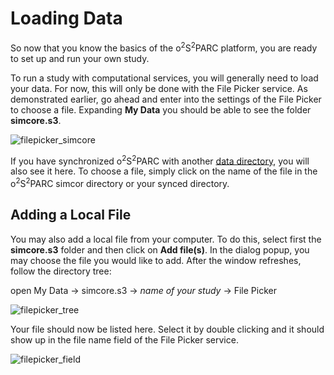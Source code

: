 # Loading Data

So now that you know the basics of the o<sup>2</sup>S<sup>2</sup>PARC platform, you are ready to set up and run your own study.

To run a study with computational services, you will generally need to load your data. For now, this will only be done with the File Picker service. As demonstrated earlier, go ahead and enter into the settings of the File Picker to choose a file. Expanding __My Data__ you should be able to see the folder __simcore.s3__.

![filepicker_simcore](https://user-images.githubusercontent.com/32800795/61489216-70972980-a9aa-11e9-9cd4-ba1131aba93c.JPG ':size=300%')

If you have synchronized o<sup>2</sup>S<sup>2</sup>PARC with another [data directory](/docs/platform_introduction\main_window_and_navigation\data\cloud_storage_types.md), you will also see it here. To choose a file, simply click on the name of the file in the o<sup>2</sup>S<sup>2</sup>PARC simcor directory or your synced directory. 

## Adding a Local File
You may also add a local file from your computer. To do this, select first the __simcore.s3__ folder and then click on __Add file(s)__. In the dialog popup, you may choose the file you would like to add. After the window refreshes, follow the directory tree:

open My Data -> simcore.s3 -> *name of your study* -> File Picker

![filepicker_tree](https://user-images.githubusercontent.com/32800795/61489445-016e0500-a9ab-11e9-9a88-22bf87d1a66a.JPG ':size=400%')

Your file should now be listed here. Select it by double clicking and it should show up in the file name field of the File Picker service.

![filepicker_field](https://user-images.githubusercontent.com/32800795/61489593-5c9ff780-a9ab-11e9-81e0-d495b5a4417f.JPG ':size=250%')
